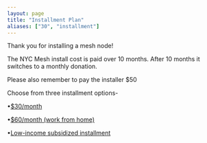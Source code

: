 ```yaml
---
layout: page
title: "Installment Plan"
aliases: ["30", "installment"]
---
```


Thank you for installing a mesh node! 

The NYC Mesh install cost is paid over 10 months. After 10 months it switches to a monthly donation. 

Please also remember to pay the installer $50

Choose from three installment options-

•[$30/month](https://buy.stripe.com/cN2dSKed394ga1GdQU)

•[$60/month (work from home)](https://buy.stripe.com/9AQ3e6d8Zdkw0r6fZ4)

•[Low-income subsidized installment](/15)




